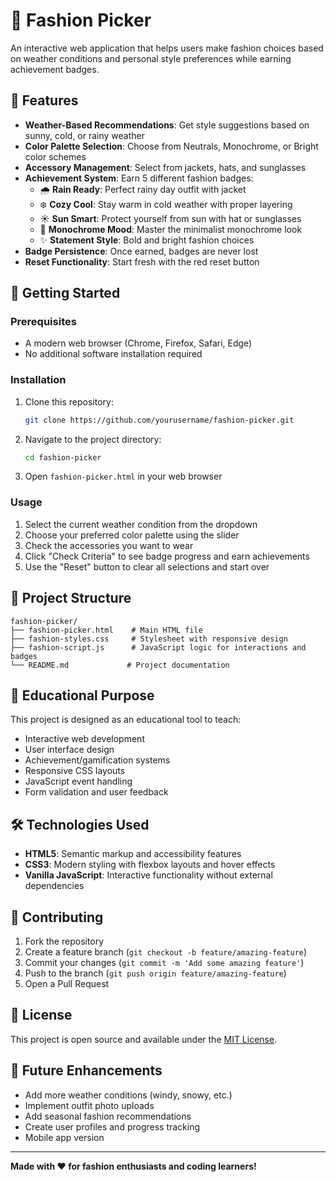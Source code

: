 # 👗 Fashion Picker

An interactive web application that helps users make fashion choices based on weather conditions and personal style preferences while earning achievement badges.

## 🌟 Features

- **Weather-Based Recommendations**: Get style suggestions based on sunny, cold, or rainy weather
- **Color Palette Selection**: Choose from Neutrals, Monochrome, or Bright color schemes
- **Accessory Management**: Select from jackets, hats, and sunglasses
- **Achievement System**: Earn 5 different fashion badges:
  - 🌧️ **Rain Ready**: Perfect rainy day outfit with jacket
  - ❄️ **Cozy Cool**: Stay warm in cold weather with proper layering
  - ☀️ **Sun Smart**: Protect yourself from sun with hat or sunglasses
  - 🖤 **Monochrome Mood**: Master the minimalist monochrome look
  - ✨ **Statement Style**: Bold and bright fashion choices
- **Badge Persistence**: Once earned, badges are never lost
- **Reset Functionality**: Start fresh with the red reset button

## 🚀 Getting Started

### Prerequisites
- A modern web browser (Chrome, Firefox, Safari, Edge)
- No additional software installation required

### Installation
1. Clone this repository:
   ```bash
   git clone https://github.com/yourusername/fashion-picker.git
   ```
2. Navigate to the project directory:
   ```bash
   cd fashion-picker
   ```
3. Open `fashion-picker.html` in your web browser

### Usage
1. Select the current weather condition from the dropdown
2. Choose your preferred color palette using the slider
3. Check the accessories you want to wear
4. Click "Check Criteria" to see badge progress and earn achievements
5. Use the "Reset" button to clear all selections and start over

## 📁 Project Structure

```
fashion-picker/
├── fashion-picker.html    # Main HTML file
├── fashion-styles.css     # Stylesheet with responsive design
├── fashion-script.js      # JavaScript logic for interactions and badges
└── README.md             # Project documentation
```

## 🎯 Educational Purpose

This project is designed as an educational tool to teach:
- Interactive web development
- User interface design
- Achievement/gamification systems
- Responsive CSS layouts
- JavaScript event handling
- Form validation and user feedback

## 🛠️ Technologies Used

- **HTML5**: Semantic markup and accessibility features
- **CSS3**: Modern styling with flexbox layouts and hover effects
- **Vanilla JavaScript**: Interactive functionality without external dependencies

## 🤝 Contributing

1. Fork the repository
2. Create a feature branch (`git checkout -b feature/amazing-feature`)
3. Commit your changes (`git commit -m 'Add some amazing feature'`)
4. Push to the branch (`git push origin feature/amazing-feature`)
5. Open a Pull Request

## 📝 License

This project is open source and available under the [MIT License](LICENSE).

## 🔮 Future Enhancements

- Add more weather conditions (windy, snowy, etc.)
- Implement outfit photo uploads
- Add seasonal fashion recommendations
- Create user profiles and progress tracking
- Mobile app version

---

**Made with ❤️ for fashion enthusiasts and coding learners!**
